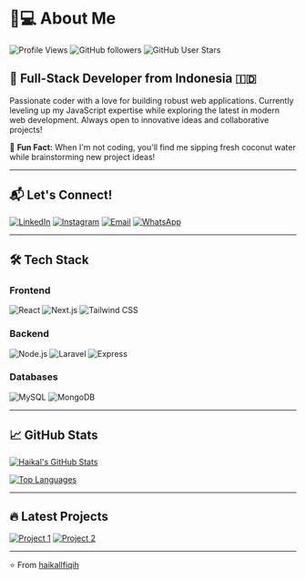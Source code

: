 # 👨💻 About Me

![Profile Views](https://komarev.com/ghpvc/?username=haikallfiqih&color=blueviolet&style=flat-square)
![GitHub followers](https://img.shields.io/github/followers/haikallfiqih?style=social&label=Follow%20Me)
![GitHub User Stars](https://img.shields.io/github/stars/haikallfiqih?style=social&label=Github%20Stars)

## 🚀 Full-Stack Developer from Indonesia 🇮🇩

Passionate coder with a love for building robust web applications. Currently leveling up my JavaScript expertise while exploring the latest in modern web development. Always open to innovative ideas and collaborative projects!

🌴 **Fun Fact:** When I'm not coding, you'll find me sipping fresh coconut water while brainstorming new project ideas!

---

## 📬 Let's Connect!

[![LinkedIn](https://img.shields.io/badge/LinkedIn-Haikal_Lutfiqih-0077B5?style=for-the-badge&logo=linkedin)](https://linkedin.com/in/yourprofile)
[![Instagram](https://img.shields.io/badge/Instagram-@haikallfiqih-E4405F?style=for-the-badge&logo=instagram)](https://instagram.com/haikallfiqih)
[![Email](https://img.shields.io/badge/Email-withhaikal@gmail.com-EA4335?style=for-the-badge&logo=gmail)](mailto:withhaikal@gmail.com)
[![WhatsApp](https://img.shields.io/badge/WhatsApp-Chat-25D366?style=for-the-badge&logo=whatsapp)](https://wa.me/6285959561535)

---

## 🛠️ Tech Stack

### Frontend
![React](https://img.shields.io/badge/React-61DAFB?logo=react&logoColor=black)
![Next.js](https://img.shields.io/badge/Next.js-000000?logo=next.js)
![Tailwind CSS](https://img.shields.io/badge/Tailwind_CSS-06B6D4?logo=tailwind-css)

### Backend
![Node.js](https://img.shields.io/badge/Node.js-339933?logo=node.js)
![Laravel](https://img.shields.io/badge/Laravel-FF2D20?logo=laravel)
![Express](https://img.shields.io/badge/Express-000000?logo=express)

### Databases
![MySQL](https://img.shields.io/badge/MySQL-4479A1?logo=mysql)
![MongoDB](https://img.shields.io/badge/MongoDB-47A248?logo=mongodb)

---

## 📈 GitHub Stats

[![Haikal's GitHub Stats](https://github-readme-stats.vercel.app/api?username=haikallfiqih&show_icons=true&theme=radical&hide_title=true)](https://github.com/haikallfiqih)

[![Top Languages](https://github-readme-stats.vercel.app/api/top-langs/?username=haikallfiqih&layout=compact&theme=vision-friendly-dark)](https://github.com/haikallfiqih)


---

## 🔥 Latest Projects

[![Project 1](https://github-readme-stats.vercel.app/api/pin/?username=haikallfiqih&repo=tailwind-motion&theme=dark)](https://github.com/haikallfiqih/tailwind-motion)
[![Project 2](https://github-readme-stats.vercel.app/api/pin/?username=haikallfiqih&repo=laravel-magic-auth&theme=dark)](https://github.com/haikallfiqih/laravel-magic-auth)

---

⭐ From [haikallfiqih](https://github.com/haikallfiqih)
